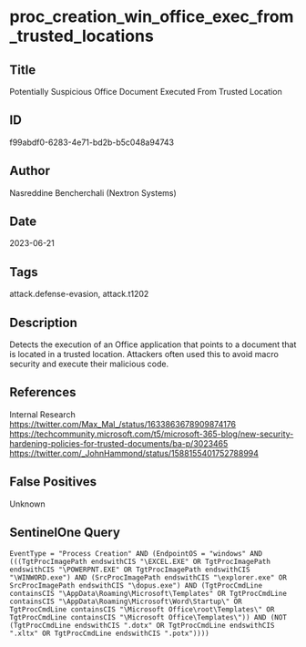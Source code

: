 # proc_creation_win_office_exec_from_trusted_locations

## Title
Potentially Suspicious Office Document Executed From Trusted Location

## ID
f99abdf0-6283-4e71-bd2b-b5c048a94743

## Author
Nasreddine Bencherchali (Nextron Systems)

## Date
2023-06-21

## Tags
attack.defense-evasion, attack.t1202

## Description
Detects the execution of an Office application that points to a document that is located in a trusted location. Attackers often used this to avoid macro security and execute their malicious code.

## References
Internal Research
https://twitter.com/Max_Mal_/status/1633863678909874176
https://techcommunity.microsoft.com/t5/microsoft-365-blog/new-security-hardening-policies-for-trusted-documents/ba-p/3023465
https://twitter.com/_JohnHammond/status/1588155401752788994

## False Positives
Unknown

## SentinelOne Query
```
EventType = "Process Creation" AND (EndpointOS = "windows" AND (((TgtProcImagePath endswithCIS "\EXCEL.EXE" OR TgtProcImagePath endswithCIS "\POWERPNT.EXE" OR TgtProcImagePath endswithCIS "\WINWORD.exe") AND (SrcProcImagePath endswithCIS "\explorer.exe" OR SrcProcImagePath endswithCIS "\dopus.exe") AND (TgtProcCmdLine containsCIS "\AppData\Roaming\Microsoft\Templates" OR TgtProcCmdLine containsCIS "\AppData\Roaming\Microsoft\Word\Startup\" OR TgtProcCmdLine containsCIS "\Microsoft Office\root\Templates\" OR TgtProcCmdLine containsCIS "\Microsoft Office\Templates\")) AND (NOT (TgtProcCmdLine endswithCIS ".dotx" OR TgtProcCmdLine endswithCIS ".xltx" OR TgtProcCmdLine endswithCIS ".potx"))))

```
